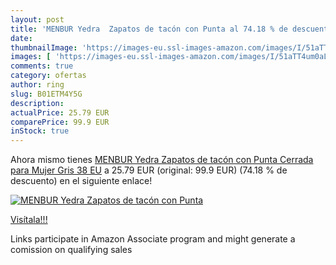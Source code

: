 ```yaml
---
layout: post
title: 'MENBUR Yedra  Zapatos de tacón con Punta al 74.18 % de descuento'
date: 
thumbnailImage: 'https://images-eu.ssl-images-amazon.com/images/I/51aTT4um0aL._SL200_.jpg'
images: [ 'https://images-eu.ssl-images-amazon.com/images/I/51aTT4um0aL._SL200_.jpg' ]
comments: true
category: ofertas
author: ring
slug: B01ETM4Y5G
description:
actualPrice: 25.79 EUR
comparePrice: 99.9 EUR
inStock: true
---
```


Ahora mismo tienes [MENBUR Yedra  Zapatos de tacón con Punta Cerrada para Mujer  Gris  38 EU](https://www.amazon.es/dp/B01ETM4Y5G/?tag=tolees-21) a 25.79 EUR (original: 99.9 EUR) (74.18 %  de descuento) en el siguiente enlace!

[![MENBUR Yedra  Zapatos de tacón con Punta](https://images-eu.ssl-images-amazon.com/images/I/51aTT4um0aL._SL200_.jpg)](https://www.amazon.es/dp/B01ETM4Y5G/?tag=tolees-21)

[Visítala!!!](https://www.amazon.es/dp/B01ETM4Y5G/?tag=tolees-21)

Links participate in Amazon Associate program and might generate a comission on qualifying sales
